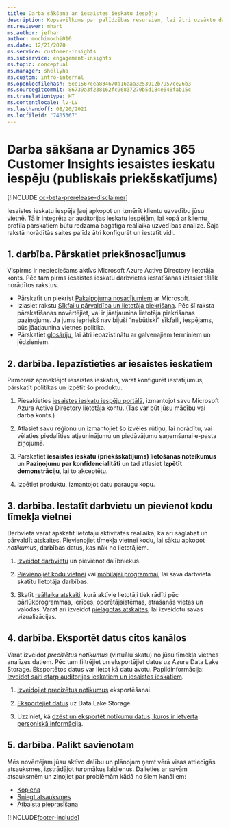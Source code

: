 ```yaml
---
title: Darba sākšana ar iesaistes ieskatu iespēju
description: Kopsavilkums par palīdzības resursiem, lai ātri uzsāktu darbu.
ms.reviewer: mhart
ms.author: jefhar
author: mochimochi016
ms.date: 12/21/2020
ms.service: customer-insights
ms.subservice: engagement-insights
ms.topic: conceptual
ms.manager: shellyha
ms.custom: intro-internal
ms.openlocfilehash: 5ee1567cea834670a16aaa3253912b7957ce26b3
ms.sourcegitcommit: 86739a3f238162fc96837270b5d184e648fab15c
ms.translationtype: HT
ms.contentlocale: lv-LV
ms.lasthandoff: 08/20/2021
ms.locfileid: "7405367"
---
```

# <a name="get-started-with-dynamics-365-customer-insights-engagement-insights-capability-public-preview"></a>Darba sākšana ar Dynamics 365 Customer Insights iesaistes ieskatu iespēju (publiskais priekšskatījums)

[!INCLUDE [cc-beta-prerelease-disclaimer](includes/cc-beta-prerelease-disclaimer.md)]

Iesaistes ieskatu iespēja ļauj apkopot un izmērīt klientu uzvedību jūsu vietnē. Tā ir integrēta ar auditorijas ieskatu iespējām, lai kopā ar klientu profila pārskatiem būtu redzama bagātīga reāllaika uzvedības analīze. Šajā rakstā norādītās saites palīdz ātri konfigurēt un iestatīt vidi.

## <a name="step-1-review-prerequisites"></a>1. darbība. Pārskatiet priekšnosacījumus

Vispirms ir nepieciešams aktīvs Microsoft Azure Active Directory lietotāja konts. Pēc tam pirms iesaistes ieskatu darbvietas iestatīšanas izlasiet tālāk norādītos rakstus.

- Pārskatīt un piekrist [Pakalpojuma nosacījumiem](terms-of-service.md) ar Microsoft.  
- Izlasiet rakstu [Sīkfailu pārvaldība un lietotāja piekrišana](user-consent-storage.md). Pēc šī raksta pārskatīšanas novērtējiet, vai ir jāatjaunina lietotāja piekrišanas paziņojums. Ja jums iepriekš nav bijuši “nebūtiski” sīkfaili, iespējams, būs jāatjaunina vietnes politika.
- Pārskatiet [glosāriju](glossary.md), lai ātri iepazīstinātu ar galvenajiem terminiem un jēdzieniem.

## <a name="step-2-explore-engagement-insights"></a>2. darbība. Iepazīstieties ar iesaistes ieskatiem

Pirmoreiz apmeklējot iesaistes ieskatus, varat konfigurēt iestatījumus, pārskatīt politikas un izpētīt šo produktu.

1. Piesakieties [iesaistes ieskatu iespēju portālā](https://pi.dynamics.com), izmantojot savu Microsoft Azure Active Directory lietotāja kontu. (Tas var būt jūsu mācību vai darba konts.)

1. Atlasiet savu reģionu un izmantojiet šo izvēles rūtiņu, lai norādītu, vai vēlaties piedalīties atjauninājumu un piedāvājumu saņemšanai e-pasta ziņojumā.

1. Pārskatiet **iesaistes ieskatu (priekšskatījums) lietošanas noteikumus** un **Paziņojumu par konfidencialitāti** un tad atlasiet **Izpētīt demonstrāciju**, lai to akceptētu.

1. Izpētiet produktu, izmantojot datu paraugu kopu.

##  <a name="step-3-set-up-a-workspace-and-add-code-to-your-website"></a>3. darbība. Iestatīt darbvietu un pievienot kodu tīmekļa vietnei

Darbvietā varat apskatīt lietotāju aktivitātes reāllaikā, kā arī saglabāt un pārvaldīt atskaites. Pievienojiet tīmekļa vietnei kodu, lai sāktu apkopot *notikumus*, darbības datus, kas nāk no lietotājiem.

1. [Izveidot darbvietu](create-workspace.md) un pievienot dalībniekus.

1. [Pievienojiet kodu vietnei](instrument-website.md) vai [mobilajai programmai](developer-resources.md#capture-events-from-mobile-apps), lai savā darbvietā skatītu lietotāja darbības.

1. Skatīt [reāllaika atskaiti](view-reports.md), kurā aktīvie lietotāji tiek rādīti pēc pārlūkprogrammas, ierīces, operētājsistēmas, atrašanās vietas un valodas. Varat arī izveidot [pielāgotas atskaites](custom-reports.md), lai izveidotu savas vizualizācijas.
    
## <a name="step-4-export-data-to-other-channels"></a>4. darbība. Eksportēt datus citos kanālos

Varat izveidot *precizētus notikumus* (virtuālu skatu) no jūsu tīmekļa vietnes analīzes datiem. Pēc tam filtrējiet un eksportējiet datus uz Azure Data Lake Storage. Eksportētos datus var lietot kā datu avotu. Papildinformācija: [Izveidot saiti starp auditorijas ieskatiem un iesaistes ieskatiem](integrate-audience-insights-engagement-insights.md).

1. [Izveidojiet precizētus notikumus](refined-events.md) eksportēšanai.

1. [Eksportējiet datus](export-events.md) uz Data Lake Storage.

1. Uzziniet, kā [dzēst un eksportēt notikumu datus, kuros ir ietverta personiskā informācija](delete-export-personal-data.md).
 
## <a name="step-5-stay-connected"></a>5. darbība. Palikt savienotam

Mēs novērtējam jūsu aktīvo dalību un plānojam ņemt vērā visas attiecīgās atsauksmes, izstrādājot turpmākus laidienus. Dalieties ar savām atsauksmēm un ziņojiet par problēmām kādā no šiem kanāliem:
- [Kopiena](https://go.microsoft.com/fwlink/?linkid=2141648)
- [Sniegt atsauksmes](https://go.microsoft.com/fwlink/?linkid=2143222)
- [Atbalsta pieprasīšana](https://go.microsoft.com/fwlink/?linkid=2145734) 


[!INCLUDE[footer-include](../includes/footer-banner.md)]
